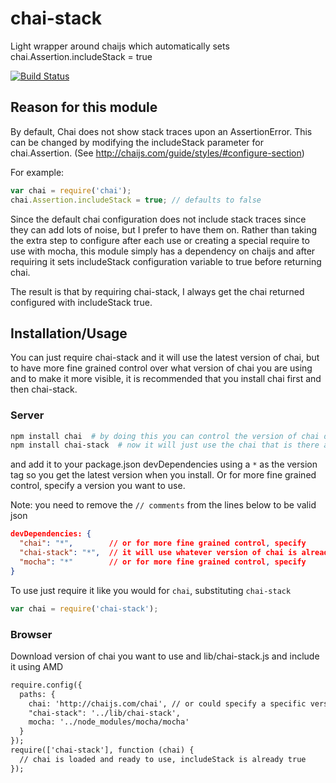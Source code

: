 # chai-stack

Light wrapper around chaijs which automatically sets chai.Assertion.includeStack = true

[![Build Status](https://secure.travis-ci.org/jeffbski/chai-stack.png?branch=master)](http://travis-ci.org/jeffbski/chai-stack)

## Reason for this module

By default, Chai does not show stack traces upon an AssertionError. This can be changed by modifying the includeStack parameter for chai.Assertion. (See http://chaijs.com/guide/styles/#configure-section)

For example:

```javascript
var chai = require('chai');
chai.Assertion.includeStack = true; // defaults to false
```

Since the default chai configuration does not include stack traces since they can add lots of noise, but I prefer to have them on. Rather than taking the extra step to configure after each use or creating a special require to use with mocha, this module simply has a dependency on chaijs and after requiring it sets includeStack configuration variable to true before returning chai.

The result is that by requiring chai-stack, I always get the chai returned configured with includeStack true.

## Installation/Usage

You can just require chai-stack and it will use the latest version of chai, but to have more fine grained control over what version of chai you are using and to make it more visible, it is recommended that you install chai first and then chai-stack.

### Server

```bash
npm install chai  # by doing this you can control the version of chai directly
npm install chai-stack  # now it will just use the chai that is there already
```

and add it to your package.json devDependencies using a `*` as the version tag so you get the latest version when you install. Or for more fine grained control, specify a version you want to use.

Note: you need to remove the `// comments` from the lines below to be valid json

```json
devDependencies: {
  "chai": "*",        // or for more fine grained control, specify
  "chai-stack": "*",  // it will use whatever version of chai is already installed
  "mocha": "*"        // or for more fine grained control, specify
}
```

To use just require it like you would for `chai`, substituting `chai-stack`

```javascript
var chai = require('chai-stack');
```


### Browser

Download version of chai you want to use and lib/chai-stack.js and include it using AMD

```html
require.config({
  paths: {
    chai: 'http://chaijs.com/chai', // or could specify a specific version or local path
    "chai-stack": '../lib/chai-stack',
    mocha: '../node_modules/mocha/mocha'
  }
});
require(['chai-stack'], function (chai) {
  // chai is loaded and ready to use, includeStack is already true
});
```

